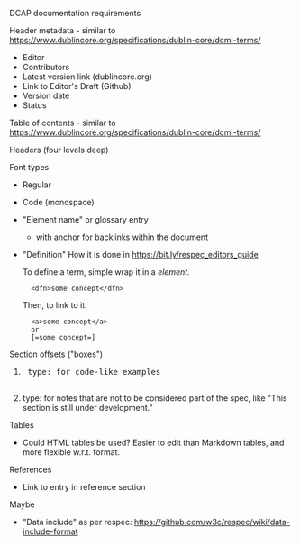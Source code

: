 DCAP documentation requirements

Header metadata - similar to https://www.dublincore.org/specifications/dublin-core/dcmi-terms/
- Editor
- Contributors
- Latest version link (dublincore.org)
- Link to Editor's Draft (Github)
- Version date
- Status


Table of contents - similar to https://www.dublincore.org/specifications/dublin-core/dcmi-terms/

Headers (four levels deep)

Font types
- Regular
- Code (monospace)
- "Element name" or glossary entry
  - with anchor for backlinks within the document
- "Definition" 
  How it is done in https://bit.ly/respec_editors_guide

    To define a term, simple wrap it in a <dfn> element.

        <dfn>some concept</dfn>

    Then, to link to it:

        <a>some concept</a>
        or 
        [=some concept=]

Section offsets ("boxes")

1. <pre> type: for code-like examples

2. <note> type: for notes that are not to be considered part of the 
   spec, like "This section is still under development."

Tables
- Could HTML tables be used? Easier to edit than Markdown 
  tables, and more flexible w.r.t. format.

References
- Link to entry in reference section 

Maybe
- "Data include" as per respec: 
  https://github.com/w3c/respec/wiki/data-include-format

